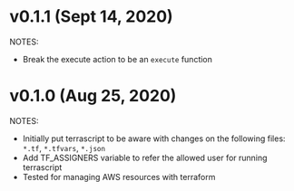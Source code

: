 # v0.1.1 (Sept 14, 2020)
NOTES:
* Break the execute action to be an `execute` function

# v0.1.0 (Aug 25, 2020)
NOTES:
* Initially put terrascript to be aware with changes on the following files: `*.tf`, `*.tfvars`, `*.json`
* Add TF_ASSIGNERS variable to refer the allowed user for running terrascript
* Tested for managing AWS resources with terraform